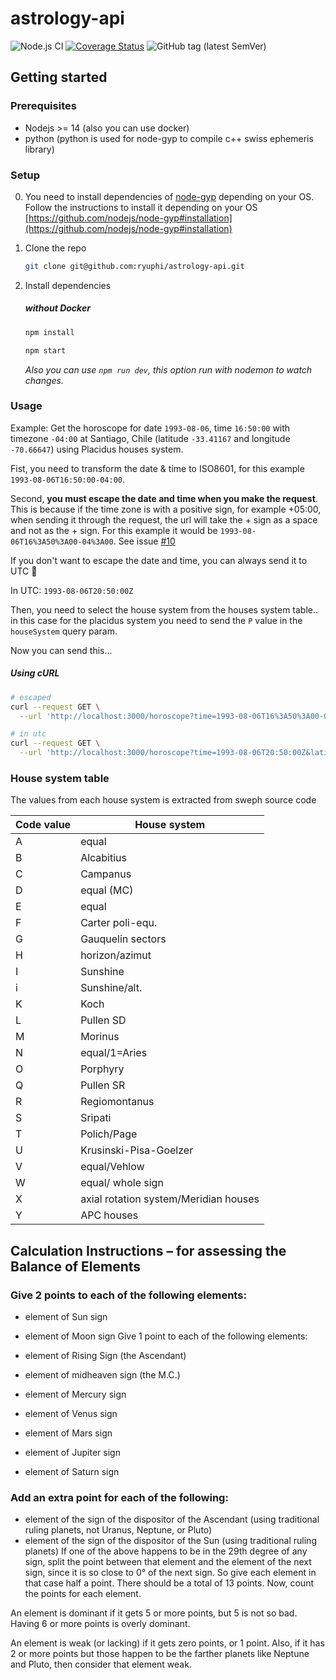 # astrology-api

 ![Node.js CI](https://github.com/ryuphi/astrology-api/workflows/Node.js%20CI/badge.svg?branch=master) [![Coverage Status](https://coveralls.io/repos/github/ryuphi/astrology-api/badge.svg)](https://coveralls.io/github/ryuphi/astrology-api) ![GitHub tag (latest SemVer)](https://img.shields.io/github/v/tag/ryuphi/astrology-api?label=version)

## Getting started

### Prerequisites

* Nodejs >= 14 (also you can use docker)
* python (python is used for node-gyp to compile c++ swiss ephemeris library)

### Setup

0. You need to install dependencies of [node-gyp](https://github.com/nodejs/node-gyp) depending on your OS. Follow the instructions to install it depending on your OS [https://github.com/nodejs/node-gyp#installation](https://github.com/nodejs/node-gyp#installation)


1. Clone the repo

    ```bash
    git clone git@github.com:ryuphi/astrology-api.git
    ```

2. Install dependencies

    ##### without Docker

    ```bash
    npm install
    ```

    ```bash
    npm start
    ```

    *Also you can use `npm run dev`, this option run with nodemon to watch changes.*

### Usage

Example: Get the horoscope for date `1993-08-06`, time `16:50:00` with timezone `-04:00` at Santiago, Chile (latitude `-33.41167` and longitude `-70.66647`) using Placidus houses system.

Fist, you need to transform the date & time to ISO8601, for this example `1993-08-06T16:50:00-04:00`.

Second, __you must escape the date and time when you make the request__.
This is because if the time zone is with a positive sign, for example +05:00,
when sending it through the request, the url will take the + sign as a space and not as the + sign.
For this example it would be `1993-08-06T16%3A50%3A00-04%3A00`. See issue [#10](https://github.com/ryuphi/astrology-api/issues/10)

If you don't want to escape the date and time, you can always send it to UTC 🙂

In UTC: `1993-08-06T20:50:00Z`

Then, you need to select the house system from the houses system table.. in this case for the placidus system you need to send the `P` value in the `houseSystem` query param.

Now you can send this...

##### Using cURL

```bash
# escaped
curl --request GET \
  --url 'http://localhost:3000/horoscope?time=1993-08-06T16%3A50%3A00-04%3A00&latitude=-33.41167&longitude=-70.66647&houseSystem=P'
```

```bash
# in utc
curl --request GET \
  --url 'http://localhost:3000/horoscope?time=1993-08-06T20:50:00Z&latitude=-33.41167&longitude=-70.66647&houseSystem=P'
```


### House system table

The values from each house system is extracted from sweph source code

| Code value | House system |
|--- | ---
| A | equal | 
| B | Alcabitius |
| C | Campanus |
| D | equal (MC) |
| E | equal |
| F | Carter poli-equ. |
| G | Gauquelin sectors |
| H | horizon/azimut |
| I | Sunshine |
| i | Sunshine/alt. |
| K | Koch |
| L | Pullen SD |
| M | Morinus |
| N | equal/1=Aries |
| O | Porphyry |
| Q | Pullen SR |
| R | Regiomontanus |
| S | Sripati |
| T | Polich/Page |
| U | Krusinski-Pisa-Goelzer |
| V | equal/Vehlow |
| W | equal/ whole sign |
| X | axial rotation system/Meridian houses |
| Y | APC houses |

## Calculation Instructions – for assessing the Balance of Elements

### Give 2 points to each of the following elements:

- element of Sun sign
- element of Moon sign
Give 1 point to each of the following elements:

- element of Rising Sign (the Ascendant)
- element of midheaven sign (the M.C.)
- element of Mercury sign
- element of Venus sign
- element of Mars sign
- element of Jupiter sign
- element of Saturn sign
### Add an extra point for each of the following:

- element of the sign of the dispositor of the Ascendant (using traditional ruling planets, not Uranus, Neptune, or Pluto)
- element of the sign of the dispositor of the Sun (using traditional ruling planets)
If one of the above happens to be in the 29th degree of any sign, split the point between that element and the element of the next sign, since it is so close to 0° of the next sign. So give each element in that case half a point. There should be a total of 13 points. Now, count the points for each element.

An element is dominant if it gets 5 or more points, but 5 is not so bad. Having 6 or more points is overly dominant.

An element is weak (or lacking) if it gets zero points, or 1 point. Also, if it has 2 or more points but those happen to be the farther planets like Neptune and Pluto, then consider that element weak.